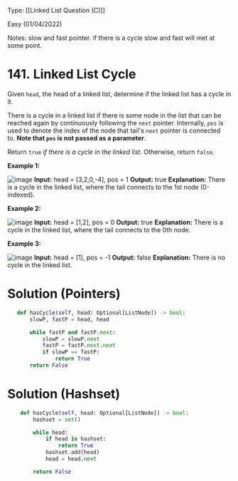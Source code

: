 Type: [[Linked List Question (C)]]

Easy (01/04/2022)

Notes: slow and fast pointer. if there is a cycle slow and fast will met at some point.


# 141. Linked List Cycle

Given `head`, the head of a linked list, determine if the linked list has a cycle in it.

There is a cycle in a linked list if there is some node in the list that can be reached again by continuously following the `next` pointer. Internally, `pos` is used to denote the index of the node that tail's `next` pointer is connected to. **Note that `pos` is not passed as a parameter**.

Return `true` _if there is a cycle in the linked list_. Otherwise, return `false`.

**Example 1:**

![image](https://assets.leetcode.com/uploads/2018/12/07/circularlinkedlist.png)
**Input:** head = [3,2,0,-4], pos = 1
**Output:** true
**Explanation:** There is a cycle in the linked list, where the tail connects to the 1st node (0-indexed).

**Example 2:**

![image](https://assets.leetcode.com/uploads/2018/12/07/circularlinkedlist_test2.png)
**Input:** head = [1,2], pos = 0
**Output:** true
**Explanation:** There is a cycle in the linked list, where the tail connects to the 0th node.

**Example 3:**

![image](https://assets.leetcode.com/uploads/2018/12/07/circularlinkedlist_test3.png)
**Input:** head = [1], pos = -1
**Output:** false
**Explanation:** There is no cycle in the linked list.

# Solution (Pointers)

 ```python
    def hasCycle(self, head: Optional[ListNode]) -> bool:
        slowP, fastP = head, head

        while fastP and fastP.next:
            slowP = slowP.next
            fastP = fastP.next.next
            if slowP == fastP:
                return True
        return False
```


# Solution (Hashset)

```python
    def hasCycle(self, head: Optional[ListNode]) -> bool:
        hashset = set()

        while head:
            if head in hashset: 
                return True
            hashset.add(head)
            head = head.next

        return False
```